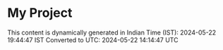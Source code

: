 # My Project

This content is dynamically generated in Indian Time (IST): 2024-05-22 19:44:47 IST
Converted to UTC: 2024-05-22 14:14:47 UTC

